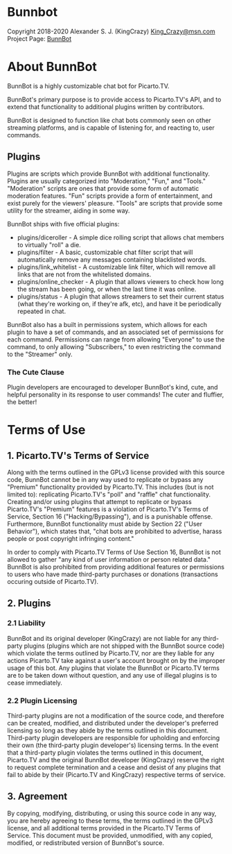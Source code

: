 # Bunnbot
Copyright 2018-2020 Alexander S. J. (KingCrazy)
King_Crazy@msn.com
Project Page: [BunnBot](https://github.com/KingCrazy/Bunnbot)

# About BunnBot
BunnBot is a highly customizable chat bot for Picarto.TV. 

BunnBot's primary purpose is to provide access to Picarto.TV's API, and to extend that functionality to additional plugins written by contributors.

BunnBot is designed to function like chat bots commonly seen on other streaming platforms, and is capable of listening for, and reacting to, user commands.

## Plugins

Plugins are scripts which provide BunnBot with additional functionality. Plugins are usually categorized into "Moderation," "Fun," and "Tools." "Moderation" scripts are ones that provide some form of automatic moderation features. "Fun" scripts provide a form of entertainment, and exist purely for the viewers' pleasure. "Tools" are scripts that provide some utility for the streamer, aiding in some way.

BunnBot ships with five official plugins:

* plugins/diceroller - A simple dice rolling script that allows chat members to virtually "roll" a die.
* plugins/filter - A basic, customizable chat filter script that will automatically remove any messages containing blacklisted words.
* plugins/link_whitelist - A customizable link filter, which will remove all links that are not from the whitelisted domains.
* plugins/online_checker - A plugin that allows viewers to check how long the stream has been going, or when the last time it was online.
* plugins/status - A plugin that allows streamers to set their current status (what they're working on, if they're afk, etc), and have it be periodically repeated in chat.

BunnBot also has a built in permissions system, which allows for each plugin to have a set of commands, and an associated set of permissions for each command. Permissions can range from allowing "Everyone" to use the command, to only allowing "Subscribers," to even restricting the command to the "Streamer" only.

### The Cute Clause
Plugin developers are encouraged to developer BunnBot's kind, cute, and helpful personality in its response to user commands! The cuter and fluffier, the better!

# Terms of Use
## 1. Picarto.TV's Terms of Service
Along with the terms outlined in the GPLv3 license provided with this source code, BunnBot cannot be in any way used to replicate or bypass any "Premium" functionality provided by Picarto.TV. This includes (but is not limited to): replicating Picarto.TV's "poll" and "raffle" chat functionality. Creating and/or using plugins that attempt to replicate or bypass Picarto.TV's "Premium" features is a violation of Picarto.TV's Terms of Service, Section 16 ("Hacking/Bypassing"), and is a punishable offense. Furthermore, BunnBot functionality must abide by Section 22 ("User Behavior"), which states that, "chat bots are prohibited to advertise, harass people or post copyright infringing content." 

In order to comply with Picarto.TV Terms of Use Section 16, BunnBot is not allowed to gather "any kind of user information or person related data." BunnBot is also prohibited from providing additional features or permissions to users who have made third-party purchases or donations (transactions occuring outside of Picarto.TV). 

## 2. Plugins
### 2.1 Liability
BunnBot and its original developer (KingCrazy) are not liable for any third-party plugins (plugins which are not shipped with the BunnBot source code) which violate the terms outlined by Picarto.TV, nor are they liable for any actions Picarto.TV take against a user's account brought on by the improper usage of this bot. Any plugins that violate the BunnBot or Picarto.TV terms are to be taken down without question, and any use of illegal plugins is to cease immediately. 

### 2.2 Plugin Licensing
Third-party plugins are not a modification of the source code, and therefore can be created, modified, and distributed under the developer's preferred licensing so long as they abide by the terms outlined in this document. Third-party plugin developers are responsible for upholding and enforcing their own (the third-party plugin developer's) licensing terms. In the event that a third-party plugin violates the terms outlined in this document, Picarto.TV and the original BunnBot developer (KingCrazy) reserve the right to request complete termination and a cease and desist of any plugins that fail to abide by their (Picarto.TV and KingCrazy) respective terms of service.

## 3. Agreement
By copying, modifying, distributing, or using this source code in any way, you are hereby agreeing to these terms, the terms outlined in the GPLv3 license, and all additional terms provided in the Picarto.TV Terms of Service. This document must be provided, unmodified, with any copied, modified, or redistributed version of BunnBot's source.
